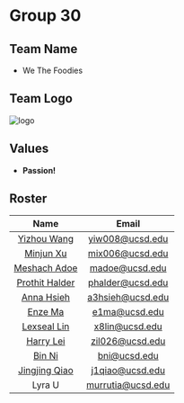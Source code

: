 # Group 30

## Team Name
* We The Foodies

## Team Logo
![logo](/branding/logo.png)
## Values
* **Passion!**


## Roster
| Name | Email |
| :--: | :--: |
| [Yizhou Wang](https://yiw008.github.io/CSE110-Lab1-20210926/) | <yiw008@ucsd.edu> | 
| [Minjun Xu](https://xubangbangg.github.io/CSE110-lab1/) | <mix006@ucsd.edu> |
| [Meshach Adoe](https://meshachadoe.github.io/CSE110_Lab1/) | <madoe@ucsd.edu> |
| [Prothit Halder](https://prorick.github.io/CSE110Lab1-/) | <phalder@ucsd.edu> |
| [Anna Hsieh](https://annahsieh.github.io/PagesProject/) | <a3hsieh@ucsd.edu> |
| [Enze Ma](https://sora1998.github.io/GitHub-Pages-project/ ) | <e1ma@ucsd.edu> |
| [Lexseal Lin](https://lexseal.github.io/CSE110Lab1/) | <x8lin@ucsd.edu> |
| [Harry Lei](https://zijie-lei.github.io/CSE110-Lab01/) | <zil026@ucsd.edu> |
| [Bin Ni](https://binnyever.github.io/CSE110Lab01/) | <bni@ucsd.edu> |
| [Jingjing Qiao](https://joyqiao1.github.io/index.md/) | <j1qiao@ucsd.edu> |
| Lyra U | <murrutia@ucsd.edu> |
